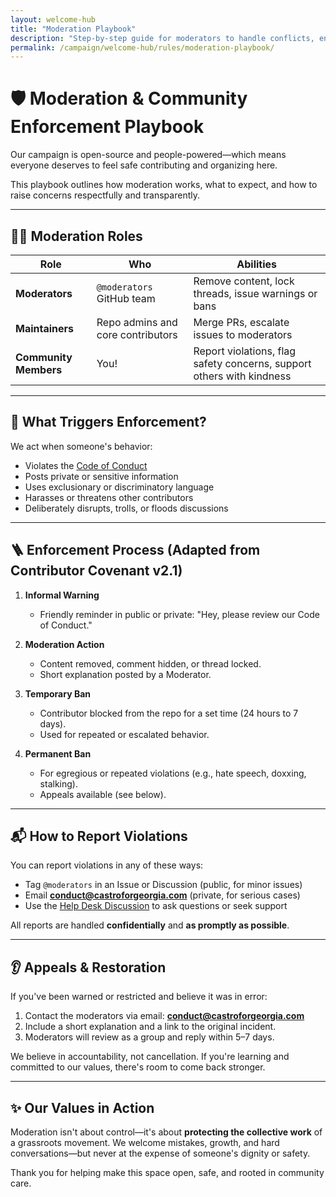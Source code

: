 ```yaml
---
layout: welcome-hub
title: "Moderation Playbook"
description: "Step-by-step guide for moderators to handle conflicts, enforce rules, and maintain a welcoming environment in our open-source community."
permalink: /campaign/welcome-hub/rules/moderation-playbook/
---
```


# 🛡️ Moderation & Community Enforcement Playbook

Our campaign is open-source and people-powered—which means everyone deserves to feel safe contributing and organizing here.

This playbook outlines how moderation works, what to expect, and how to raise concerns respectfully and transparently.

---

## 🧑‍⚖️ Moderation Roles

| Role | Who | Abilities |
|------|-----|-----------|
| **Moderators** | `@moderators` GitHub team | Remove content, lock threads, issue warnings or bans |
| **Maintainers** | Repo admins and core contributors | Merge PRs, escalate issues to moderators |
| **Community Members** | You! | Report violations, flag safety concerns, support others with kindness |

---

## 🚨 What Triggers Enforcement?

We act when someone's behavior:
- Violates the [Code of Conduct](./code-of-conduct.md)
- Posts private or sensitive information
- Uses exclusionary or discriminatory language
- Harasses or threatens other contributors
- Deliberately disrupts, trolls, or floods discussions

---

## 🪜 Enforcement Process (Adapted from Contributor Covenant v2.1)

1. **Informal Warning**  
   - Friendly reminder in public or private: "Hey, please review our Code of Conduct."

2. **Moderation Action**  
   - Content removed, comment hidden, or thread locked.  
   - Short explanation posted by a Moderator.

3. **Temporary Ban**  
   - Contributor blocked from the repo for a set time (24 hours to 7 days).  
   - Used for repeated or escalated behavior.

4. **Permanent Ban**  
   - For egregious or repeated violations (e.g., hate speech, doxxing, stalking).  
   - Appeals available (see below).

---

## 📬 How to Report Violations

You can report violations in any of these ways:

- Tag `@moderators` in an Issue or Discussion (public, for minor issues)
- Email **conduct@castroforgeorgia.com** (private, for serious cases)
- Use the [Help Desk Discussion](https://discord.gg/ep6dBqPjhG/categories/help-desk) to ask questions or seek support

All reports are handled **confidentially** and **as promptly as possible**.

---

## 👂 Appeals & Restoration

If you've been warned or restricted and believe it was in error:

1. Contact the moderators via email: **conduct@castroforgeorgia.com**
2. Include a short explanation and a link to the original incident.
3. Moderators will review as a group and reply within 5–7 days.

We believe in accountability, not cancellation. If you're learning and committed to our values, there's room to come back stronger.

---

## ✨ Our Values in Action

Moderation isn't about control—it's about **protecting the collective work** of a grassroots movement. We welcome mistakes, growth, and hard conversations—but never at the expense of someone's dignity or safety.

Thank you for helping make this space open, safe, and rooted in community care.